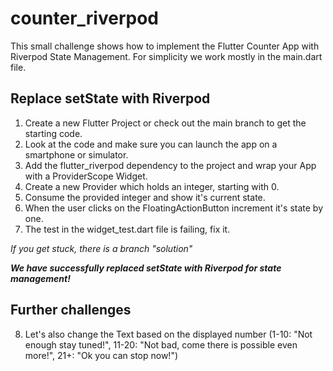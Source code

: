 # counter_riverpod

This small challenge shows how to implement the Flutter Counter App with Riverpod State Management.
For simplicity we work mostly in the main.dart file.

## Replace setState with Riverpod
1. Create a new Flutter Project or check out the main branch to get the starting code.
2. Look at the code and make sure you can launch the app on a smartphone or simulator.
3. Add the flutter_riverpod dependency to the project and wrap your App with a ProviderScope Widget.
4. Create a new Provider which holds an integer, starting with 0.
5. Consume the provided integer and show it's current state.
6. When the user clicks on the FloatingActionButton increment it's state by one.
7. The test in the widget_test.dart file is failing, fix it.

*If you get stuck, there is a branch "solution"*

***We have successfully replaced setState with Riverpod for state management!***

## Further challenges 
8. Let's also change the Text based on the displayed number (1-10: "Not enough stay tuned!", 11-20: "Not bad, come there is possible even more!", 21+: "Ok you can stop now!")